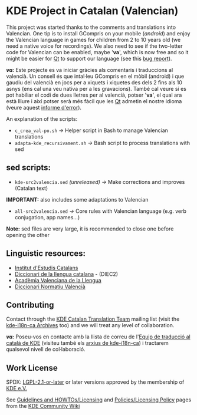 
# KDE Project in Catalan (Valencian)

This project was started thanks to the comments and translations into Valencian. One tip
is to install GCompris on your mobile (*android*) and enjoy the Valencian language in games
for children from 2 to 10 years old (we need a native voice for recordings). We also need
to see if the two-letter code for Valencian can be enabled, maybe '**va**', which is now
free and so it might be easier for [Qt](https://www.qt.io/) to support our language (see this
[bug report](https://bugreports.qt.io/browse/QTBUG-7100?gerritIssueType=IssueOnly)).

***va:*** Este projecte es va iniciar gràcies als comentaris i traduccions al valencià. Un
consell és que intal·leu GCompris en el mòbil (android) i que gaudiu del valencià en jocs
per a xiquets i xiquetes des dels 2 fins als 10 asnys (ens cal una veu nativa per a les
gravacions). També cal veure si es pot habiliar el codi de dues lletres per al valencià,
potser '**va**', el qual ara està lliure i així potser serà més fàcil que les
[Qt](https://www.qt.io/) admetin el nostre idioma (veure aquest
[informe d'error](https://bugreports.qt.io/browse/QTBUG-7100?gerritIssueType=IssueOnly)).

An explanation of the scripts:

* `c_crea_val-po.sh`            *->* Helper script in Bash to manage Valencian translations
* `adapta-kde_recursivament.sh` *->* Bash script to process translations with sed


## sed scripts:

* `kde-src2valencia.sed` *(unreleased) ->* Make corrections and improves (Catalan text)

**IMPORTANT:** also includes some adaptations to Valencian

* `all-src2valencia.sed`                *->* Core rules with Valencian language (e.g. verb conjugation, app names...)

**Note:** sed files are very large, it is recommended to close one before opening the other


## Linguistic resources:

* [Institut d'Estudis Catalans](https://geiec.iec.cat/)
* [Diccionari de la llengua catalana](https://dlc.iec.cat/) - (DIEC2)
* [Acadèmia Valenciana de la Llengua](https://www.avl.gva.es/)
* [Diccionari Normatiu Valencià](https://www.avl.gva.es/lexicval/)


## Contributing

Contact through the [KDE Catalan Translation Team](kde-i18n-ca@kde.org) mailing list (visit the [kde-i18n-ca Archives](https://mail.kde.org/pipermail/kde-i18n-ca/) too) and we will treat any level of collaboration.

***va:*** Poseu-vos en contacte amb la llista de correu de l'[Equip de traducció al català de KDE](kde-i18n-ca@kde.org) (visiteu també els [arxius de kde-i18n-ca](https://mail.kde.org/pipermail/kde-i18n-ca/)) i tractarem qualsevol nivell de col·laboració.


## Work License

SPDX: [LGPL-2.1-or-later](https://spdx.org/licenses/LGPL-2.1-or-later.html) or later versions approved by the membership of [KDE e.V.](https://ev.kde.org/)

See [Guidelines and HOWTOs/Licensing](https://community.kde.org/Guidelines_and_HOWTOs/Licensing) and [Policies/Licensing Policy](https://community.kde.org/Policies/Licensing_Policy) pages from the [KDE Community Wiki](https://community.kde.org/)